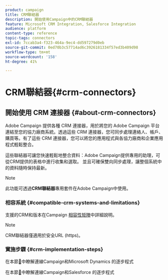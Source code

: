 ```yaml
---
product: campaign
title: CRM聯結器
description: 開始使用Campaign中的CRM聯結器
feature: Microsoft CRM Integration, Salesforce Integration
audience: platform
content-type: reference
topic-tags: connectors
exl-id: 7ccab3a4-f323-464a-9ec4-dd597279d0eb
source-git-commit: 0ed70b3c57714ad6c3926181334f57ed3b409d98
workflow-type: tm+mt
source-wordcount: '158'
ht-degree: 41%

---
```


# CRM聯結器{#crm-connectors}



## 開始使用 CRM 連接器 {#about-crm-connectors}

Adobe Campaign 提供各種 CRM 連接器，用於將您的 Adobe Campaign 平台連結至您的協力廠商系統。透過這些 CRM 連接器，您可同步處理連絡人、帳戶、購買等。有了這些 CRM 連接器，您可以將您的應用程式與各協力廠商和企業應用程式輕鬆整合。

這些聯結器可讓您快速輕鬆地整合資料：Adobe Campaign提供專用的助理，可從CRM提供的表格中進行收集和選取。 並且可確保雙向同步處理，讓整個系統中的資料隨時保持最新。

>[!NOTE]
>
>此功能可透過&#x200B;**CRM聯結器**&#x200B;專用套件在Adobe Campaign中使用。


### 相容系統 {#compatible-crm-systems-and-limitations}

支援的CRM和版本在Campaign [相容性矩陣](../../rn/using/compatibility-matrix.md)中詳細說明。

>[!NOTE]
>
>CRM聯結器僅適用於安全URL (https)。

### 實施步驟 {#crm-implementation-steps}

在本節[&#128279;](../../platform/using/crm-ms-dynamics.md)中瞭解連線Campaign和Microsoft Dynamics 的逐步程式


在本節[&#128279;](../../platform/using/crm-sfdc.md)中瞭解連線Campaign和Salesforce 的逐步程式
